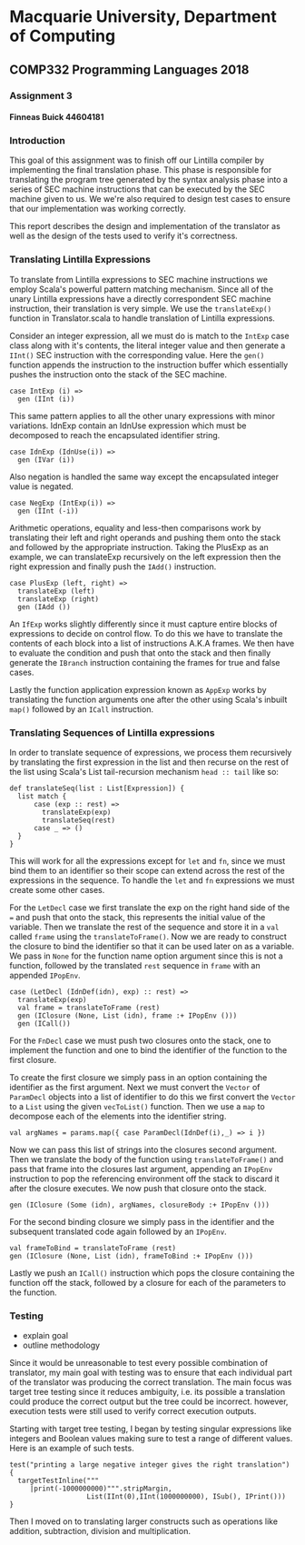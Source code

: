 # Macquarie University, Department of Computing
## COMP332 Programming Languages 2018
### Assignment 3
#### Finneas Buick 44604181

### Introduction

This goal of this assignment was to finish off our Lintilla compiler by implementing the final translation phase. This phase is responsible for translating the program tree generated by the syntax analysis phase into a series of SEC machine instructions that can be executed by the SEC machine given to us. We we're also required to design test cases to ensure that our implementation was working correctly.

This report describes the design and implementation of the translator as well as the design of the tests used to verify it's correctness.

### Translating Lintilla Expressions

To translate from Lintilla expressions to SEC machine instructions we employ Scala's powerful pattern matching mechanism. Since all of the unary Lintilla expressions have a directly correspondent SEC machine instruction, their translation is very simple. We use the `translateExp()` function in Translator.scala to handle translation of Lintilla expressions.

Consider an integer expression, all we must do is match to the `IntExp` case class along with it's contents, the literal integer value and then generate a `IInt()` SEC instruction with the corresponding value. Here the `gen()` function appends the instruction to the instruction buffer which essentially pushes the instruction onto the stack of the SEC machine.

```
case IntExp (i) =>
  gen (IInt (i))
```

This same pattern applies to all the other unary expressions with minor variations. IdnExp contain an IdnUse expression which must be decomposed to reach the encapsulated identifier string.

```
case IdnExp (IdnUse(i)) =>
  gen (IVar (i))
```

Also negation is handled the same way except the encapsulated integer value is negated.

```
case NegExp (IntExp(i)) =>
  gen (IInt (-i))
```

Arithmetic operations, equality and less-then comparisons work by translating their left and right operands and pushing them onto the stack and followed by the appropriate instruction. Taking the PlusExp as an example, we can translateExp recursively on the left expression then the right expression and finally push the `IAdd()` instruction.

```
case PlusExp (left, right) =>
  translateExp (left)
  translateExp (right)
  gen (IAdd ())
```

An `IfExp` works slightly differently since it must capture entire blocks of expressions to decide on control flow. To do this we have to translate the contents of each block into a list of instructions A.K.A frames. We then have to evaluate the condition and push that onto the stack and then finally generate the `IBranch` instruction containing the frames for true and false cases.

Lastly the function application expression known as `AppExp` works by translating the function arguments one after the other using Scala's inbuilt `map()` followed by an `ICall` instruction.

### Translating Sequences of Lintilla expressions

In order to translate sequence of expressions, we process them recursively by translating the first expression in the list and then recurse on the rest of the list using Scala's List tail-recursion mechanism `head :: tail` like so:

```
def translateSeq(list : List[Expression]) {
  list match {
      case (exp :: rest) =>
        translateExp(exp)
        translateSeq(rest)
      case _ => ()
  }
}
```

This will work for all the expressions except for `let` and `fn`, since we must bind them to an identifier so their scope can extend across the rest of the expressions in the sequence. To handle the `let` and `fn` expressions we must create some other cases.

For the `LetDecl` case we first translate the exp on the right hand side of the `=` and push that onto the stack, this represents the initial value of the variable. Then we translate the rest of the sequence and store it in a `val` called `frame` using the `translateToFrame()`. Now we are ready to construct the closure to bind the identifier so that it can be used later on as a variable. We pass in `None` for the function name option argument since this is not a function, followed by the translated `rest` sequence in `frame` with an appended `IPopEnv`.

```
case (LetDecl (IdnDef(idn), exp) :: rest) =>
  translateExp(exp)
  val frame = translateToFrame (rest)
  gen (IClosure (None, List (idn), frame :+ IPopEnv ()))
  gen (ICall())
```

For the `FnDecl` case we must push two closures onto the stack, one to implement the function and one to bind the identifier of the function to the first closure.

To create the first closure we simply pass in an option containing the identifier as the first argument. Next we must convert the `Vector` of `ParamDecl` objects into a list of identifier to do this we first convert the `Vector` to a `List` using the given `vecToList()` function. Then we use a `map` to decompose each of the elements into the identifier string.

```
val argNames = params.map({ case ParamDecl(IdnDef(i),_) => i })
```

Now we can pass this list of strings into the closures second argument. Then we translate the body of the function using `translateToFrame()` and pass that frame into the closures last argument, appending an `IPopEnv` instruction to pop the referencing environment off the stack to discard it after the closure executes. We now push that closure onto the stack.

```
gen (IClosure (Some (idn), argNames, closureBody :+ IPopEnv ()))
```

For the second binding closure we simply pass in the identifier and the subsequent translated code again followed by an `IPopEnv`.

```
val frameToBind = translateToFrame (rest)
gen (IClosure (None, List (idn), frameToBind :+ IPopEnv ()))
```

Lastly we push an `ICall()` instruction which pops the closure containing the function off the stack, followed by a closure for each of the parameters to the function.


### Testing

- explain goal
- outline methodology

Since it would be unreasonable to test every possible combination of translator, my main goal with testing was to ensure that each individual part of the translator was producing the correct translation. The main focus was target tree testing since it reduces ambiguity, i.e. its possible a translation could produce the correct output but the tree could be incorrect. however, execution tests were still used to verify correct execution outputs.

Starting with target tree testing, I began by testing singular expressions like integers and Boolean values making sure to test a range of different values. Here is an example of such tests.

```
test("printing a large negative integer gives the right translation") {
  targetTestInline("""
     |print(-1000000000)""".stripMargin,
                   List(IInt(0),IInt(1000000000), ISub(), IPrint()))
}
```


Then I moved on to translating larger constructs such as operations like addition, subtraction, division and multiplication.
